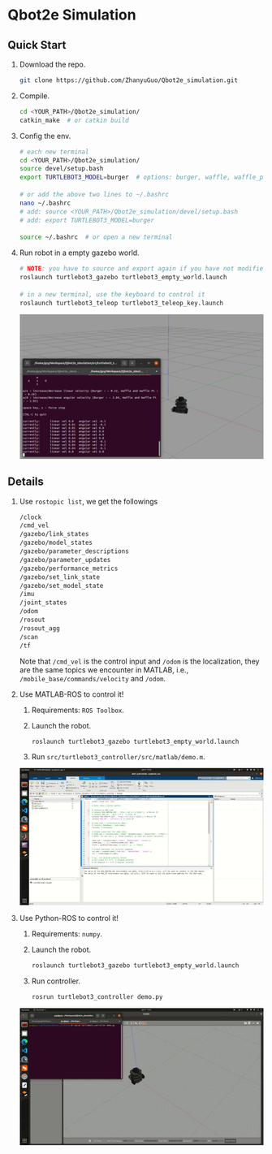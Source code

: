 # Qbot2e Simulation

## Quick Start

1. Download the repo.
    ```bash
    git clone https://github.com/ZhanyuGuo/Qbot2e_simulation.git
    ```

2. Compile.
    ```bash
    cd <YOUR_PATH>/Qbot2e_simulation/
    catkin_make  # or catkin build
    ```

3. Config the env.
    ```bash
    # each new terminal
    cd <YOUR_PATH>/Qbot2e_simulation/
    source devel/setup.bash
    export TURTLEBOT3_MODEL=burger  # options: burger, waffle, waffle_pi

    # or add the above two lines to ~/.bashrc
    nano ~/.bashrc
    # add: source <YOUR_PATH>/Qbot2e_simulation/devel/setup.bash
    # add: export TURTLEBOT3_MODEL=burger
    
    source ~/.bashrc  # or open a new terminal
     ```

4. Run robot in a empty gazebo world.
   ```bash
   # NOTE: you have to source and export again if you have not modified the ~/.bashrc
   roslaunch turtlebot3_gazebo turtlebot3_empty_world.launch

   # in a new terminal, use the keyboard to control it
   roslaunch turtlebot3_teleop turtlebot3_teleop_key.launch
   ```

    ![demo1](./asset/demo1.png)

## Details

1. Use `rostopic list`, we get the followings
    ```bash
    /clock
    /cmd_vel
    /gazebo/link_states
    /gazebo/model_states
    /gazebo/parameter_descriptions
    /gazebo/parameter_updates
    /gazebo/performance_metrics
    /gazebo/set_link_state
    /gazebo/set_model_state
    /imu
    /joint_states
    /odom
    /rosout
    /rosout_agg
    /scan
    /tf
    ```

    Note that `/cmd_vel` is the control input and `/odom` is the localization, they are the same topics we encounter in MATLAB, i.e., `/mobile_base/commands/velocity` and `/odom`.

2. Use MATLAB-ROS to control it!
   1. Requirements: `ROS Toolbox`.

   2. Launch the robot.
        ```bash
        roslaunch turtlebot3_gazebo turtlebot3_empty_world.launch
        ```

   3. Run `src/turtlebot3_controller/src/matlab/demo.m`.

    ![demo2](./asset/demo2.gif)

3. Use Python-ROS to control it!
   1. Requirements: `numpy`.

   2. Launch the robot.
        ```bash
        roslaunch turtlebot3_gazebo turtlebot3_empty_world.launch
        ```
    
    3. Run controller.
        ```bash
        rosrun turtlebot3_controller demo.py
        ```

    ![demo3](./asset/demo3.gif)
